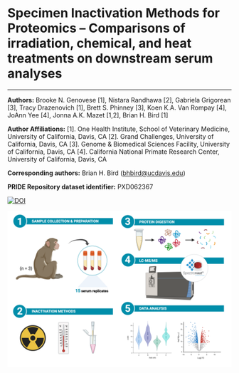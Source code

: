 # Specimen Inactivation Methods for Proteomics – Comparisons of irradiation, chemical, and heat treatments on downstream serum analyses
--- 
**Authors:** Brooke N. Genovese [1], Nistara Randhawa [2], Gabriela Grigorean [3], Tracy Drazenovich [1], Brett S. Phinney [3], Koen K.A. Van Rompay [4], JoAnn Yee [4], Jonna A.K. Mazet [1,2], Brian H. Bird [1]

**Author Affiliations:**
[1]. One Health Institute, School of Veterinary Medicine, University of California, Davis, CA 
[2]. Grand Challenges, University of California, Davis, CA 
[3]. Genome & Biomedical Sciences Facility, University of California, Davis, CA 
[4]. California National Primate Research Center, University of California, Davis, CA 

**Corresponding authors:** 
Brian H. Bird (bhbird@ucdavis.edu)

**PRIDE Repository dataset identifier:** PXD062367

<a href="https://doi.org/10.5281/zenodo.15876220"><img src="https://zenodo.org/badge/899262298.svg" alt="DOI"></a>

<div align="center">
  <img src="figure_1" alt="Example Image" width="900">
</div>



